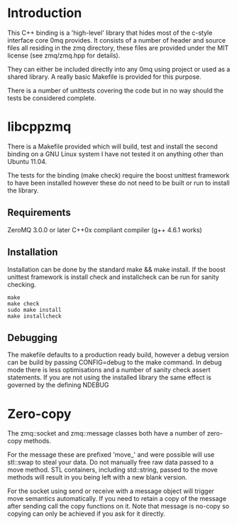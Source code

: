 Introduction
============

This C++ binding is a 'high-level' library that hides most of the c-style interface
core 0mq provides. It consists of a number of header and source files all
residing in the zmq directory, these files are provided under the MIT license
(see zmq/zmq.hpp for details).

They can either be included directly into any 0mq using project or used as a shared
library. A really basic Makefile is provided for this purpose.

There is a number of unittests covering the code but in no way should the tests
be considered complete.


libcppzmq
==============================

There is a Makefile provided which will build, test and install the second
binding on a GNU Linux system I have not tested it on anything other than
Ubuntu 11.04.

The tests for the binding (make check) require the boost unittest framework to
have been installed however these do not need to be built or run to install
the library.

Requirements
------------

ZeroMQ 3.0.0 or later
C++0x compliant compiler (g++ 4.6.1 works)

Installation
------------

Installation can be done by the standard make && make install. If the boost
unittest framework is install check and installcheck can be run for sanity
checking.

    make
    make check
    sudo make install
    make installcheck
    
Debugging
---------

The makefile defaults to a production ready build, however a debug version can
be build by passing CONFIG=debug to the make command. In debug mode there is
less optimisations and a number of sanity check assert statements. If you are
not using the installed library the same effect is governed by the defining
NDEBUG

Zero-copy
=========

The zmq::socket and zmq::message classes both have a number of zero-copy
methods.

For the message these are prefixed 'move_' and were possible will use
stl::swap to steal your data. Do not manually free raw data passed to a move
method. STL containers, including std::string, passed to the move methods
will result in you being left with a new blank version.

For the socket using send or receive with a message object will trigger
move semantics automatically. If you need to retain a copy of the message
after sending call the copy functions on it. Note that message is no-copy 
so copying can only be achieved if you ask for it directly.
